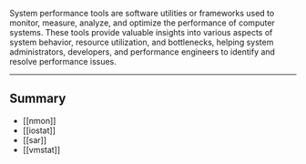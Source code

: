 System performance tools are software utilities or frameworks used to monitor, measure, analyze, and optimize the performance of computer systems. These tools provide valuable insights into various aspects of system behavior, resource utilization, and bottlenecks, helping system administrators, developers, and performance engineers to identify and resolve performance issues.

----
## Summary
- [[nmon]]
- [[iostat]]
- [[sar]]
- [[vmstat]]